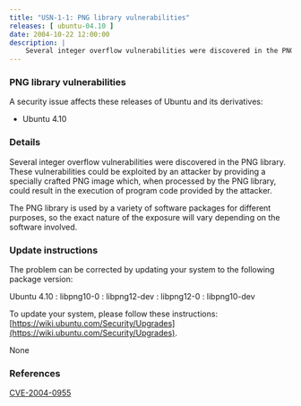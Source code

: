 ```yaml
---
title: "USN-1-1: PNG library vulnerabilities"
releases: [ ubuntu-04.10 ]
date: 2004-10-22 12:00:00
description: |
    Several integer overflow vulnerabilities were discovered in the PNG library. These vulnerabilities could be exploited by an attacker by providing a specially crafted PNG image which, when processed by the PNG library, could result in the execution of program code provided by the attacker.
--- 
```

 
### PNG library vulnerabilities

A security issue affects these releases of Ubuntu and its derivatives:

* Ubuntu 4.10

### Details

Several integer overflow vulnerabilities were discovered in the PNG library. These vulnerabilities could be exploited by an attacker by providing a specially crafted PNG image which, when processed by the PNG library, could result in the execution of program code provided by the attacker.

The PNG library is used by a variety of software packages for different purposes, so the exact nature of the exposure will vary depending on the software involved.

### Update instructions

The problem can be corrected by updating your system to the following package version:

Ubuntu 4.10
 : libpng10-0 
 : libpng12-dev 
 : libpng12-0 
 : libpng10-dev 

To update your system, please follow these instructions: [https://wiki.ubuntu.com/Security/Upgrades](https://wiki.ubuntu.com/Security/Upgrades).

None

### References

 [CVE-2004-0955](http://people.ubuntu.com/~ubuntu-security/cve/CVE-2004-0955)
 

